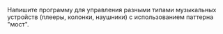Напишите программу для управления разными типами музыкальных устройств (плееры, колонки, наушники) с использованием паттерна "мост".
